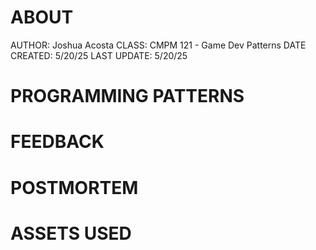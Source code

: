 # ABOUT
AUTHOR: Joshua Acosta
CLASS: CMPM 121 - Game Dev Patterns
DATE CREATED: 5/20/25
LAST UPDATE: 5/20/25

# PROGRAMMING PATTERNS


# FEEDBACK


# POSTMORTEM


# ASSETS USED

